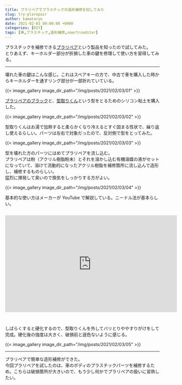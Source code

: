 ```yaml
---
title: プラリペアでプラスチックの造形補修を試してみた
slug: try-plarepair
author: kamataryo
date: 2021-02-03 09:00:00 +0900
categories: [DIY]
tags: [車,プラスチック,造形補修,smartroadster]
---
```

プラスチックを補修できる[プラリペア](http://www.plarepair.net/)という製品を知ったので試してみた。  
とりあえず、キーホルダー部分が折損した車の鍵を修理して使い方を習得してみる。

---
壊れた車の鍵はこんな感じ。これはスペアキーの方で、中古で車を購入した時からキーホルダーを通すリング部分が一部折れていている。

{{< image_gallery image_dir_path="/img/posts/2021/02/03/01" >}}

[プラリペアのブラック](https://www.yodobashi.com/product/100000001000700306/)と、[型取りくん](https://www.yodobashi.com/product/100000001001720536/)という型をとるためのシリコン粘土を購入した。

{{< image_gallery image_dir_path="/img/posts/2021/02/03/02" >}}

型取りくんはお湯で加熱すると柔らかくなり冷えるとすぐ固まる性状で、繰り返し使えるらしい。パーツは左右で対象だったので、反対側で型をとってみた。

{{< image_gallery image_dir_path="/img/posts/2021/02/03/03" >}}

型を壊れた方のパーツにはめてプラリペアを流し込む。  
プラリペアは粉（アクリル樹脂粉末）とそれを溶かし込む有機溶媒の液がセットになっていて、溶けて流動的になったアクリル樹脂を補修箇所に流し込んで造形し、補修するものらしい。  
猛烈に揮発して臭いので換気をしっかりする方がよい。

{{< image_gallery image_dir_path="/img/posts/2021/02/03/04" >}}

基本的な使い方はメーカーが YouTube で解説している。ニードル法が基本らしい。

<iframe style="margin: 1em auto 2em;" width="560" height="315" src="https://www.youtube.com/embed/OmFcQbaZABc" frameborder="0" allow="accelerometer; autoplay; clipboard-write; encrypted-media; gyroscope; picture-in-picture" allowfullscreen></iframe>

しばらくすると硬化するので、型取りくんを外してバリとりややすりがけをして完成。硬化後の強度は大きく、破損前と遜色ないように感じる。

{{< image_gallery image_dir_path="/img/posts/2021/02/03/05" >}}

---
プラリペアで簡単な造形補修ができた。  
今回プラリペアを試したのは、車のボディのプラスチックパーツを補修するため。こちらは破損箇所が大きいので、もう少し何かでプラリペアの扱いに習熟したい。
